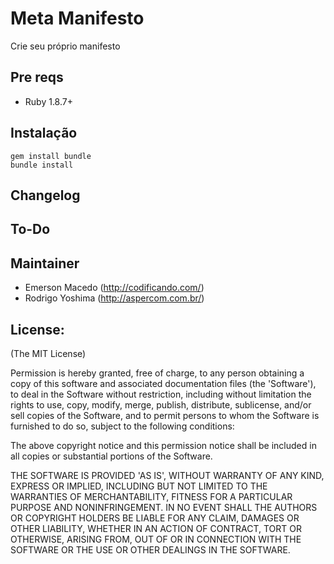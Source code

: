 Meta Manifesto
==============

Crie seu próprio manifesto

Pre reqs
--------
* Ruby 1.8.7+ 

Instalação
----------

	gem install bundle
	bundle install

Changelog
---------

To-Do
-----

Maintainer
----------

* Emerson Macedo (<http://codificando.com/>)
* Rodrigo Yoshima (<http://aspercom.com.br/>)

License:
--------

(The MIT License)

Permission is hereby granted, free of charge, to any person obtaining
a copy of this software and associated documentation files (the
'Software'), to deal in the Software without restriction, including
without limitation the rights to use, copy, modify, merge, publish,
distribute, sublicense, and/or sell copies of the Software, and to
permit persons to whom the Software is furnished to do so, subject to
the following conditions:

The above copyright notice and this permission notice shall be
included in all copies or substantial portions of the Software.

THE SOFTWARE IS PROVIDED 'AS IS', WITHOUT WARRANTY OF ANY KIND,
EXPRESS OR IMPLIED, INCLUDING BUT NOT LIMITED TO THE WARRANTIES OF
MERCHANTABILITY, FITNESS FOR A PARTICULAR PURPOSE AND NONINFRINGEMENT.
IN NO EVENT SHALL THE AUTHORS OR COPYRIGHT HOLDERS BE LIABLE FOR ANY
CLAIM, DAMAGES OR OTHER LIABILITY, WHETHER IN AN ACTION OF CONTRACT,
TORT OR OTHERWISE, ARISING FROM, OUT OF OR IN CONNECTION WITH THE
SOFTWARE OR THE USE OR OTHER DEALINGS IN THE SOFTWARE.
